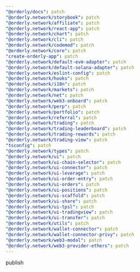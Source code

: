 ```yaml
---
"@orderly/docs": patch
"@orderly.network/storybook": patch
"@orderly.network/affiliate": patch
"@orderly.network/react-app": patch
"@orderly.network/chart": patch
"@orderly.network/cli": patch
"@orderly.network/codemod": patch
"@orderly.network/core": patch
"create-orderly-app": patch
"@orderly.network/default-evm-adapter": patch
"@orderly.network/default-solana-adapter": patch
"@orderly.network/eslint-config": patch
"@orderly.network/hooks": patch
"@orderly.network/i18n": patch
"@orderly.network/markets": patch
"@orderly.network/net": patch
"@orderly.network/web3-onboard": patch
"@orderly.network/perp": patch
"@orderly.network/portfolio": patch
"@orderly.network/referral": patch
"@orderly.network/trading": patch
"@orderly.network/trading-leaderboard": patch
"@orderly.network/trading-rewards": patch
"@orderly.network/trading-view": patch
"tsconfig": patch
"@orderly.network/types": patch
"@orderly.network/ui": patch
"@orderly.network/ui-chain-selector": patch
"@orderly.network/ui-connector": patch
"@orderly.network/ui-leverage": patch
"@orderly.network/ui-order-entry": patch
"@orderly.network/ui-orders": patch
"@orderly.network/ui-positions": patch
"@orderly.network/ui-scaffold": patch
"@orderly.network/ui-share": patch
"@orderly.network/ui-tpsl": patch
"@orderly.network/ui-tradingview": patch
"@orderly.network/ui-transfer": patch
"@orderly.network/utils": patch
"@orderly.network/wallet-connector": patch
"@orderly.network/wallet-connector-privy": patch
"@orderly.network/web3-modal": patch
"@orderly.network/web3-provider-ethers": patch
---
```


publish
